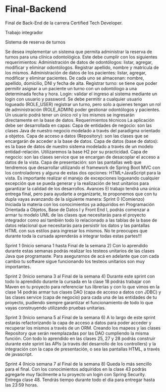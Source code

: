 # Final-Backend

Final de Back-End de la carrera Certified Tech Developer.

Trabajo integrador

Sistema de reserva de turnos

Se desea implementar un sistema que permita administrar la reserva de turnos para una clínica odontológica. Este debe cumplir con los siguientes requerimientos:
Administración de datos de odontólogos: listar, agregar, modificar y eliminar odontólogos. Registrar apellido, nombre y matrícula de los mismos.
Administración de datos de los pacientes: listar, agregar, modificar y eliminar pacientes. De cada uno se almacenan: nombre, apellido, domicilio, DNI y fecha de alta.
Registrar turno: se tiene que poder permitir asignar a un paciente un turno con un odontólogo a una determinada fecha y hora. 
Login: validar el ingreso al sistema mediante un login con usuario y password. Se debe permitir a cualquier usuario logueado (ROLE_USER) registrar un turno, pero solo a quienes tengan un rol de administración (ROLE_ADMIN) poder gestionar odontólogos y pacientes. Un usuario podrá tener un único rol y los mismos se ingresarán directamente en la base de datos.
Requerimientos técnicos
La aplicación debe ser desarrollada en capas:
Capa de entidades de negocio: son las clases Java de nuestro negocio modelado a través del paradigma orientado a objetos.
Capa de acceso a datos (Repository): son las clases que se encargarán de acceder a la base de datos.
Capa de datos (base de datos): es la base de datos de nuestro sistema modelado a través de un modelo entidad-relación. Utilizaremos la base H2 por su practicidad. 
Capa de negocio: son las clases service que se encargan de desacoplar el acceso a datos de la vista.
Capa de presentación: son las pantallas web que tendremos que desarrollar utilizando el framework de Spring Boot MVC con los controladores y alguna de estas dos opciones: HTML+JavaScript para la vista.
Es importante realizar el manejo de excepciones logueando cualquier excepción que se pueda generar y la realización de test unitarios para garantizar la calidad de los desarrollos.
Avances
El trabajo tendrá una única entrega final, pero para ayudarte a organizarte, te proponemos que con tu dupla vayas avanzando de la siguiente manera:
Sprint 0 (Comienzo)
Iniciada la materia con los conocimientos ya adquiridos en Programación Orientada a Objetos, Base de Datos I y Front End I, podrás comenzar a armar tu modelo UML de las clases que necesitarás para el proyecto integrador como así también todo lo relacionado a las tablas de la base de datos relacional que necesitarás para persistir los datos y las pantallas HTML con sus estilos para ingresar los mismos.  No te preocupes que durante toda la cursada aprenderás a integrar todas estas partes!!!

Sprint 1 (Inicio semana 1 hasta Final de la semana 2)
Con lo aprendido durante estas semanas podrás realizar los testeos unitarios de las clases Java que programaste. Para asegurarnos de acá en adelante que con cada cambio tu software sigue funcionando los testeos unitarios son muy importantes.


Sprint 2 (Inicio semana 3 al Final de la semana 4)
Durante este sprint con todo lo aprendido durante la cursada en la clase 18 podrás trabajar con Maven en tu proyecto para referenciar tus librerías y con lo que vimos en la clase 14 podrás armar tus clases DAO (capa de acceso a datos con JDBC) y las clases service (capa de negocio) para cada una de las entidades de tu proyecto, pudiendo siempre garantizar el funcionamiento de todo lo que vayas construyendo utilizando pruebas unitarias.


Sprint 3  (Inicio semana 5 al Final de la semana 6)
A lo largo de este sprint estarás refactorizando la capa de acceso a datos para poder acceder y recuperar los mismos a través de un ORM. Creando los mapeos y las clases Repository que serán reemplazadas por las DAO cumpliendo la misma función.
Con todo lo aprendido en las clases 25, 27 y 28 podrás construir durante este sprint las APIs (a través del desarrollo de los controllers) y la integración con la capa de presentación, o sea las pantallas HTML, a través de javascript.


Sprint 4 (Inicio semana 7 al Final de la semana 8)
Queda lo más sencillo para el final. Con los conocimientos adquiridos en la clase 43 podrás agregarle muy fácilmente a tu proyecto un login con Spring Security. 
Entrega clase 48. Tendrás tiempo durante todo el día para entregar hasta las 23:59 horas.
